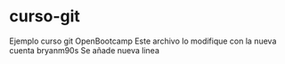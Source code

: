 # curso-git
Ejemplo curso git OpenBootcamp
Este archivo lo modifique con la nueva cuenta bryanm90s
Se añade nueva linea
